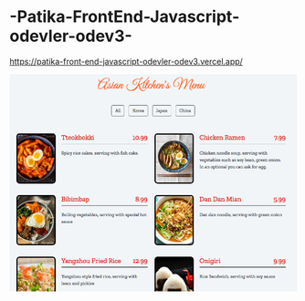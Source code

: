 # -Patika-FrontEnd-Javascript-odevler-odev3-

https://patika-front-end-javascript-odevler-odev3.vercel.app/

![Asian Kitchen's Menu](https://github.com/buraktitiz/-Patika-FrontEnd-Javascript-odevler-odev3-/blob/main/assets/ss.png)
